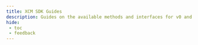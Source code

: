 ```yaml
---
title: XCM SDK Guides
description: Guides on the available methods and interfaces for v0 and v1 of the Moonbeam XCM SDK and how to use the XCM SDK to easily transfer cross-chain assets.
hide: 
 - toc
 - feedback
---
```

